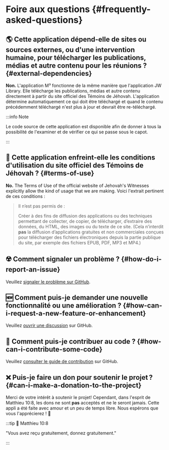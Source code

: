 # Foire aux questions {#frequently-asked-questions}

## :earth_americas: Cette application dépend-elle de sites ou sources externes, ou d'une intervention humaine, pour télécharger les publications, médias et autre contenu pour les réunions ? {#external-dependencies}

**Non.** L'application M³ fonctionne de la même manière que l'application JW Library. Elle télécharge les publications, médias et autre contenu directement à partir du site officiel des Témoins de Jéhovah. L'application détermine automatiquement ce qui doit être téléchargé et quand le contenu précédemment téléchargé n'est plus à jour et devrait être re-téléchargé.

:::info Note

Le code source de cette application est disponible afin de donner à tous la possibilité de l'examiner et de vérifier ce qui se passe sous le capot.

:::

## :thinking: Cette application enfreint-elle les conditions d'utilisation du site officiel des Témoins de Jéhovah ? {#terms-of-use}

**No.** The Terms of Use of the official website of Jehovah's Witnesses explicitly allow the kind of usage that we are making. Voici l'extrait pertinent de ces conditions :

> Il n’est pas permis de :
>
> Créer à des fins de diffusion des applications ou des techniques permettant de collecter, de copier, de télécharger, d’extraire des données, du HTML, des images ou du texte de ce site. (Cela n’interdit **pas** la diffusion d’applications gratuites et non commerciales conçues pour télécharger des fichiers électroniques depuis la partie publique du site, par exemple des fichiers EPUB, PDF, MP3 et MP4.)

## :radioactive: Comment signaler un problème ? {#how-do-i-report-an-issue}

Veuillez [signaler le problème sur GitHub](https://github.com/sircharlo/meeting-media-manager/issues).

## :new: Comment puis-je demander une nouvelle fonctionnalité ou une amélioration ? {#how-can-i-request-a-new-feature-or-enhancement}

Veuillez [ouvrir une discussion](https://github.com/sircharlo/meeting-media-manager/discussions) sur GitHub.

## :handshake: Comment puis-je contribuer au code ? {#how-can-i-contribute-some-code}

Veuillez [consulter le guide de contribution](https://github.com/sircharlo/meeting-media-manager/blob/master/CONTRIBUTING.md) sur GitHub.

## :x: Puis-je faire un don pour soutenir le projet ? {#can-i-make-a-donation-to-the-project}

Merci de votre intérêt à soutenir le projet! Cependant, dans l'esprit de Matthieu 10:8, les dons ne sont **pas** acceptés et ne le seront jamais. Cette appli a été faite avec amour et un peu de temps libre. Nous espérons que vous l'apprécierez ! :tada:

:::tip :book: Matthieu 10:8

"Vous avez reçu gratuitement, donnez gratuitement."

:::
